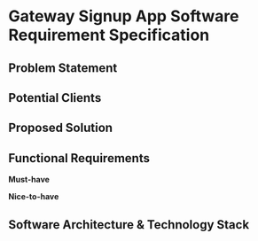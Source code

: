 # Gateway Signup App Software Requirement Specification

## Problem Statement



## Potential Clients



## Proposed Solution



## Functional Requirements 

**Must-have**


**Nice-to-have**



## Software Architecture & Technology Stack


